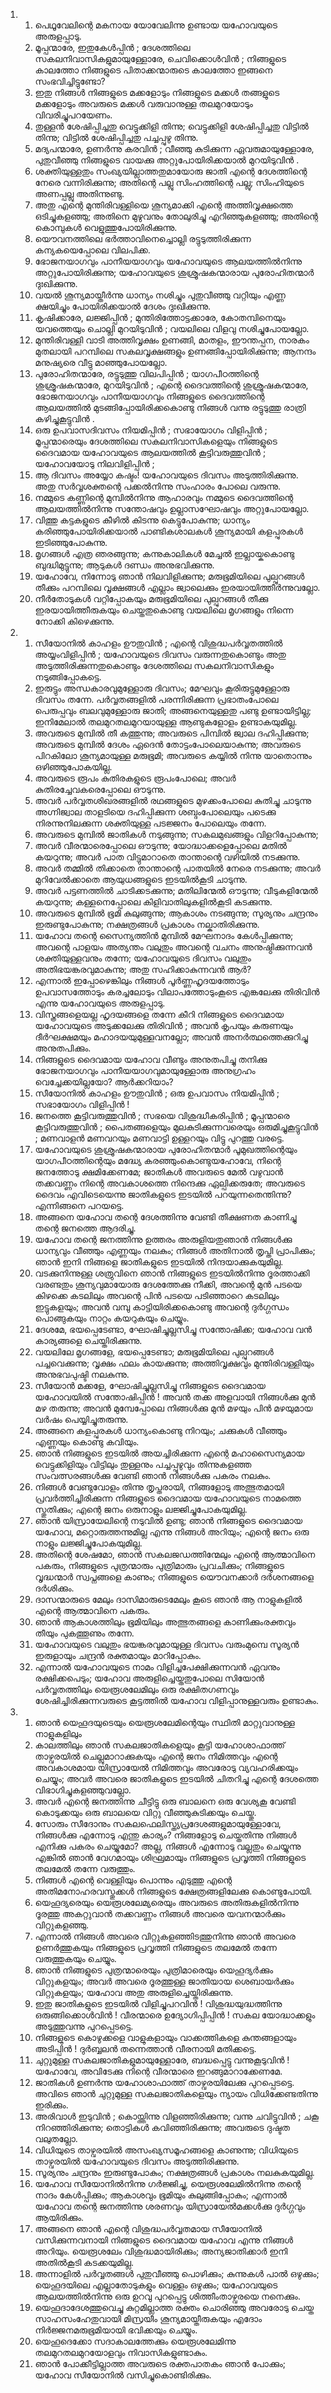 <ol>
  <li>
    <ol>
      <li>പെഥൂവേലിന്റെ മകനായ യോവേലിന്നു ഉണ്ടായ യഹോവയുടെ അരുളപ്പാടു.</li>
      <li>മൂപ്പന്മാരേ, ഇതുകേള്‍പ്പിന്‍ ; ദേശത്തിലെ സകലനിവാസികളുമായുള്ളോരേ, ചെവിക്കൊള്‍വിന്‍ ; നിങ്ങളുടെ കാലത്തോ നിങ്ങളുടെ പിതാക്കന്മാരുടെ കാലത്തോ ഇങ്ങനെ സംഭവിച്ചിട്ടുണ്ടോ?</li>
      <li>ഇതു നിങ്ങള്‍ നിങ്ങളുടെ മക്കളോടും നിങ്ങളുടെ മക്കള്‍ തങ്ങളുടെ മക്കളോടും അവരുടെ മക്കള്‍ വരുവാനുള്ള തലമുറയോടും വിവരിച്ചുപറയേണം.</li>
      <li>തുള്ളന്‍ ശേഷിപ്പിച്ചതു വെട്ടുക്കിളി തിന്നു; വെട്ടുക്കിളി ശേഷിപ്പിച്ചതു വിട്ടില്‍ തിന്നു; വിട്ടില്‍ ശേഷിപ്പിച്ചതു പച്ചപ്പുഴു തിന്നു.</li>
      <li>മദ്യപന്മാരേ, ഉണര്‍ന്നു കരവിന്‍ ; വീഞ്ഞു കുടിക്കുന്ന ഏവരുമായുള്ളോരേ, പുതുവീഞ്ഞു നിങ്ങളുടെ വായക്കു അറ്റുപോയിരിക്കയാല്‍ മുറയിടുവിന്‍ .</li>
      <li>ശക്തിയുള്ളതും സംഖ്യയില്ലാത്തതുമായോരു ജാതി എന്റെ ദേശത്തിന്റെ നേരെ വന്നിരിക്കുന്നു; അതിന്റെ പല്ലു സിംഹത്തിന്റെ പല്ലു; സിംഹിയുടെ അണപ്പല്ലു അതിന്നുണ്ടു.</li>
      <li>അതു എന്റെ മുന്തിരിവള്ളിയെ ശൂന്യമാക്കി എന്റെ അത്തിവൃക്ഷത്തെ ഒടിച്ചുകളഞ്ഞു; അതിനെ മുഴുവനും തോലുരിച്ചു എറിഞ്ഞുകളഞ്ഞു; അതിന്റെ കൊമ്പുകള്‍ വെളുത്തുപോയിരിക്കുന്നു.</li>
      <li>യൌവനത്തിലെ ഭര്‍ത്താവിനെച്ചൊല്ലി രട്ടുടുത്തിരിക്കുന്ന കന്യകയെപ്പോലെ വിലപിക്ക.</li>
      <li>ഭോജനയാഗവും പാനീയയാഗവും യഹോവയുടെ ആലയത്തില്‍നിന്നു അറ്റുപോയിരിക്കുന്നു; യഹോവയുടെ ശുശ്രൂഷകന്മാരായ പുരോഹിതന്മാര്‍ ദുഃഖിക്കുന്നു.</li>
      <li>വയല്‍ ശൂന്യമായ്തീര്‍ന്നു ധാന്യം നശിച്ചും പുതുവീഞ്ഞു വറ്റിയും എണ്ണ ക്ഷയിച്ചും പോയിരിക്കയാല്‍ ദേശം ദുഃഖിക്കുന്നു.</li>
      <li>കൃഷിക്കാരേ, ലജ്ജിപ്പിന്‍ ; മുന്തിരിത്തോട്ടക്കാരേ, കോതമ്പിനെയും യവത്തെയും ചൊല്ലി മുറയിടുവിന്‍ ; വയലിലെ വിളവു നശിച്ചുപോയല്ലോ.</li>
      <li>മുന്തിരിവള്ളി വാടി അത്തിവൃക്ഷം ഉണങ്ങി, മാതളം, ഈന്തപ്പന, നാരകം മുതലായി പറമ്പിലെ സകലവൃക്ഷങ്ങളും ഉണങ്ങിപ്പോയിരിക്കുന്നു; ആനന്ദം മനുഷ്യരെ വീട്ടു മാഞ്ഞുപോയല്ലോ.</li>
      <li>പുരോഹിതന്മാരേ, രട്ടുടുത്തു വിലപിപ്പിന്‍ ; യാഗപീഠത്തിന്റെ ശുശ്രൂഷകന്മാരേ, മുറയിടുവിന്‍ ; എന്റെ ദൈവത്തിന്റെ ശുശ്രൂഷകന്മാരേ, ഭോജനയാഗവും പാനീയയാഗവും നിങ്ങളുടെ ദൈവത്തിന്റെ ആലയത്തില്‍ മുടങ്ങിപ്പോയിരിക്കകൊണ്ടു നിങ്ങള്‍ വന്നു രട്ടുടുത്തു രാത്രി കഴിച്ചുകൂട്ടുവിന്‍ .</li>
      <li>ഒരു ഉപവാസദിവസം നിയമിപ്പിന്‍ ; സഭായോഗം വിളിപ്പിന്‍ ; മൂപ്പന്മാരെയും ദേശത്തിലെ സകലനിവാസികളെയും നിങ്ങളുടെ ദൈവമായ യഹോവയുടെ ആലയത്തില്‍ കൂട്ടിവരുത്തുവിന്‍ ; യഹോവയോടു നിലവിളിപ്പിന്‍ ;</li>
      <li>ആ ദിവസം അയ്യോ കഷ്ടം! യഹോവയുടെ ദിവസം അടുത്തിരിക്കുന്നു. അതു സര്‍വ്വശക്തന്റെ പക്കല്‍നിന്നു സംഹാരം പോലെ വരുന്നു.</li>
      <li>നമ്മുടെ കണ്ണിന്റെ മുമ്പില്‍നിന്നു ആഹാരവും നമ്മുടെ ദൈവത്തിന്റെ ആലയത്തില്‍നിന്നു സന്തോഷവും ഉല്ലാസഘോഷവും അറ്റുപോയല്ലോ.</li>
      <li>വിത്തു കട്ടകളുടെ കീഴില്‍ കിടന്നു കെട്ടുപോകുന്നു; ധാന്യം കരിഞ്ഞുപോയിരിക്കയാല്‍ പാണ്ടികശാലകള്‍ ശൂന്യമായി കളപ്പുരകള്‍ ഇടിഞ്ഞുപോകുന്നു.</li>
      <li>മൃഗങ്ങള്‍ എത്ര ഞരങ്ങുന്നു; കന്നുകാലികള്‍ മേച്ചല്‍ ഇല്ലായ്കകൊണ്ടു ബുദ്ധിമുട്ടുന്നു; ആടുകള്‍ ദണ്ഡം അനുഭവിക്കുന്നു.</li>
      <li>യഹോവേ, നിന്നോടു ഞാന്‍ നിലവിളിക്കുന്നു; മരുഭൂമിയിലെ പുല്പുറങ്ങള്‍ തീക്കും പറമ്പിലെ വൃക്ഷങ്ങള്‍ എല്ലാം ജ്വാലെക്കും ഇരയായിത്തീര്‍ന്നുവല്ലോ.</li>
      <li>നീര്‍തോടുകള്‍ വറ്റിപ്പോകയും മരുഭൂമിയിലെ പുല്പുറങ്ങള്‍ തീക്കു ഇരയായിത്തീരുകയും ചെയ്തതുകൊണ്ടു വയലിലെ മൃഗങ്ങളും നിന്നെ നോക്കി കിഴെക്കുന്നു.</li>
    </ol>
  </li>
  <li>
    <ol>
      <li>സീയോനില്‍ കാഹളം ഊതുവിന്‍ ; എന്റെ വിശുദ്ധപര്‍വ്വതത്തില്‍ അയ്യംവിളിപ്പിന്‍ ; യഹോവയുടെ ദിവസം വരുന്നതുകൊണ്ടും അതു അടുത്തിരിക്കുന്നതുകൊണ്ടും ദേശത്തിലെ സകലനിവാസികളും നടുങ്ങിപ്പോകട്ടെ.</li>
      <li>ഇരുട്ടും അന്ധകാരവുമുള്ളോരു ദിവസം; മേഘവും കൂരിരുട്ടുമുള്ളോരു ദിവസം തന്നേ. പര്‍വ്വതങ്ങളില്‍ പരന്നിരിക്കുന്ന പ്രഭാതംപോലെ പെരുപ്പവും ബലവുമുള്ളോരു ജാതി; അങ്ങനെയുള്ളതു പണ്ടു ഉണ്ടായിട്ടില്ല; ഇനിമേലാല്‍ തലമുറതലമുറയായുള്ള ആണ്ടുകളോളം ഉണ്ടാകയുമില്ല.</li>
      <li>അവരുടെ മുമ്പില്‍ തീ കത്തുന്നു; അവരുടെ പിമ്പില്‍ ജ്വാല ദഹിപ്പിക്കുന്നു; അവരുടെ മുമ്പില്‍ ദേശം ഏദെന്‍ തോട്ടംപോലെയാകുന്നു; അവരുടെ പിറകിലോ ശൂന്യമായുള്ള മരുഭൂമി; അവരുടെ കയ്യില്‍ നിന്നു യാതൊന്നും ഒഴിഞ്ഞുപോകയില്ല.</li>
      <li>അവരുടെ രൂപം കുതിരകളുടെ രൂപംപോലെ; അവര്‍ കുതിരച്ചേവകരെപ്പോലെ ഔടുന്നു.</li>
      <li>അവര്‍ പര്‍വ്വതശിഖരങ്ങളില്‍ രഥങ്ങളുടെ മുഴക്കംപോലെ കുതിച്ചു ചാടുന്നു അഗ്നിജ്വാല താളടിയെ ദഹിപ്പിക്കുന്ന ശബ്ദംപോലെയും പടെക്കു നിരന്നുനിലക്കുന്ന ശക്തിയുള്ള പടജ്ജനം പോലെയും തന്നേ.</li>
      <li>അവരുടെ മുമ്പില്‍ ജാതികള്‍ നടുങ്ങുന്നു; സകലമുഖങ്ങളും വിളറിപ്പോകുന്നു;</li>
      <li>അവര്‍ വീരന്മാരെപ്പോലെ ഔടുന്നു; യോദ്ധാക്കളെപ്പോലെ മതില്‍ കയറുന്നു; അവര്‍ പാത വിട്ടുമാറാതെ താന്താന്റെ വഴിയില്‍ നടക്കുന്നു.</li>
      <li>അവര്‍ തമ്മില്‍ തിക്കാതെ താന്താന്റെ പാതയില്‍ നേരെ നടക്കുന്നു; അവര്‍ മുറിവേല്‍ക്കാതെ ആയുധങ്ങളുടെ ഇടയില്‍കൂടി ചാടുന്നു.</li>
      <li>അവര്‍ പട്ടണത്തില്‍ ചാടിക്കടക്കുന്നു; മതിലിന്മേല്‍ ഔടുന്നു; വീടുകളിന്മേല്‍ കയറുന്നു; കള്ളനെപ്പോലെ കിളിവാതിലുകളില്‍കൂടി കടക്കുന്നു.</li>
      <li>അവരുടെ മുമ്പില്‍ ഭൂമി കുലുങ്ങുന്നു; ആകാശം നടങ്ങുന്നു; സൂര്യനും ചന്ദ്രനും ഇരുണ്ടുപോകുന്നു; നക്ഷത്രങ്ങള്‍ പ്രകാശം നല്കാതിരിക്കുന്നു.</li>
      <li>യഹോവ തന്റെ സൈന്യത്തിന്‍ മുമ്പില്‍ മേഘനാദം കേള്‍പ്പിക്കുന്നു; അവന്റെ പാളയം അത്യന്തം വലുതും അവന്റെ വചനം അനുഷ്ഠിക്കുന്നവന്‍ ശക്തിയുള്ളവനും തന്നേ; യഹോവയുടെ ദിവസം വലുതും അതിഭയങ്കരവുമാകുന്നു; അതു സഹിക്കാകുന്നവന്‍ ആര്‍?</li>
      <li>എന്നാല്‍ ഇപ്പോഴെങ്കിലും നിങ്ങള്‍ പൂര്‍ണ്ണഹൃദയത്തോടും ഉപവാസത്തോടും കരച്ചലോടും വിലാപത്തോടുംകൂടെ എങ്കലേക്കു തിരിവിന്‍ എന്നു യഹോവയുടെ അരുളപ്പാടു.</li>
      <li>വിസ്ത്രങ്ങളെയല്ല ഹൃദയങ്ങളെ തന്നേ കീറി നിങ്ങളുടെ ദൈവമായ യഹോവയുടെ അടുക്കലേക്കു തിരിവിന്‍ ; അവന്‍ കൃപയും കരുണയും ദീര്‍ഘക്ഷമയും മഹാദയയുമുള്ളവനല്ലോ; അവന്‍ അനര്‍ത്ഥത്തെക്കുറിച്ചു അനുതപിക്കും.</li>
      <li>നിങ്ങളുടെ ദൈവമായ യഹോവ വീണ്ടും അനുതപിച്ചു തനിക്കു ഭോജനയാഗവും പാനീയയാഗവുമായുള്ളോരു അനുഗ്രഹം വെച്ചേക്കയില്ലയോ? ആര്‍ക്കറിയാം?</li>
      <li>സീയോനില്‍ കാഹളം ഊതുവിന്‍ ; ഒരു ഉപവാസം നിയമിപ്പിന്‍ ; സഭായോഗം വിളിപ്പിന്‍ !</li>
      <li>ജനത്തെ കൂട്ടിവരുത്തുവിന്‍ ; സഭയെ വിശുദ്ധീകരിപ്പിന്‍ ; മൂപ്പന്മാരെ കൂട്ടിവരുത്തുവിന്‍ ; പൈതങ്ങളെയും മുലകുടിക്കുന്നവരെയും ഒരുമിച്ചുകൂട്ടുവിന്‍ ; മണവാളന്‍ മണവറയും മണവാട്ടി ഉള്ളറയും വിട്ടു പുറത്തു വരട്ടെ.</li>
      <li>യഹോവയുടെ ശുശ്രൂഷകന്മാരായ പുരോഹിതന്മാര്‍ പൂമുഖത്തിന്റെയും യാഗപീഠത്തിന്റെയും മദ്ധ്യേ കരഞ്ഞുംകൊണ്ടുയഹോവേ, നിന്റെ ജനത്തോടു ക്ഷമിക്കേണമേ; ജാതികള്‍ അവരുടെ മേല്‍ വഴുവാന്‍ തക്കവണ്ണം നിന്റെ അവകാശത്തെ നിന്ദെക്കു ഏല്പിക്കരുതേ; അവരുടെ ദൈവം എവിടെയെന്നു ജാതികളുടെ ഇടയില്‍ പറയുന്നതെന്തിന്നു? എന്നിങ്ങനെ പറയട്ടെ.</li>
      <li>അങ്ങനെ യഹോവ തന്റെ ദേശത്തിന്നു വേണ്ടി തീക്ഷണത കാണിച്ചു തന്റെ ജനത്തെ ആദരിച്ചു.</li>
      <li>യഹോവ തന്റെ ജനത്തിന്നു ഉത്തരം അരുളിയതുഞാന്‍ നിങ്ങള്‍ക്കു ധാന്യവും വീഞ്ഞും എണ്ണയും നലകും; നിങ്ങള്‍ അതിനാല്‍ തൃപ്തി പ്രാപിക്കും; ഞാന്‍ ഇനി നിങ്ങളെ ജാതികളുടെ ഇടയില്‍ നിന്ദയാക്കുകയുമില്ല.</li>
      <li>വടക്കുനിന്നുള്ള ശത്രുവിനെ ഞാന്‍ നിങ്ങളുടെ ഇടയില്‍നിന്നു ദൂരത്താക്കി വരണ്ടതും ശൂന്യവുമായോരു ദേശത്തേക്കു നീക്കി, അവന്റെ മുന്‍ പടയെ കിഴക്കെ കടലിലും അവന്റെ പിന്‍ പടയെ പടിഞ്ഞാറെ കടലിലും ഇട്ടുകളയും; അവന്‍ വമ്പു കാട്ടിയിരിക്കകൊണ്ടു അവന്റെ ദുര്‍ഗ്ഗന്ധം പൊങ്ങുകയും നാറ്റം കയറുകയും ചെയ്യും.</li>
      <li>ദേശമേ, ഭയപ്പെടേണ്ടാ, ഘോഷിച്ചുല്ലസിച്ചു സന്തോഷിക്ക; യഹോവ വന്‍ കാര്യങ്ങളെ ചെയ്തിരിക്കുന്നു.</li>
      <li>വയലിലേ മൃഗങ്ങളേ, ഭയപ്പെടേണ്ടാ; മരുഭൂമിയിലെ പുല്പുറങ്ങള്‍ പച്ചവെക്കുന്നു; വൃക്ഷം ഫലം കായക്കുന്നു; അത്തിവൃക്ഷവും മുന്തിരിവള്ളിയും അനുഭവപുഷ്ടി നലകുന്നു.</li>
      <li>സീയോന്‍ മക്കളേ, ഘോഷിച്ചുല്ലസിച്ചു നിങ്ങളുടെ ദൈവമായ യഹോവയില്‍ സന്തോഷിപ്പിന്‍ ! അവന്‍ തക്ക അളവായി നിങ്ങള്‍ക്കു മുന്‍ മഴ തരുന്നു; അവന്‍ മുമ്പേപ്പോലെ നിങ്ങള്‍ക്കു മുന്‍ മഴയും പിന്‍ മഴയുമായ വര്‍ഷം പെയ്യിച്ചുതരുന്നു.</li>
      <li>അങ്ങനെ കളപ്പുരകള്‍ ധാന്യംകൊണ്ടു നിറയും; ചക്കുകള്‍ വീഞ്ഞും എണ്ണയും കൊണ്ടു കവിയും.</li>
      <li>ഞാന്‍ നിങ്ങളുടെ ഇടയില്‍ അയച്ചിരിക്കുന്ന എന്റെ മഹാസൈന്യമായ വെട്ടുക്കിളിയും വിട്ടിലും തുള്ളനും പച്ചപ്പുഴുവും തിന്നുകളഞ്ഞ സംവത്സരങ്ങള്‍ക്കു വേണ്ടി ഞാന്‍ നിങ്ങള്‍ക്കു പകരം നലകും.</li>
      <li>നിങ്ങള്‍ വേണ്ടുവോളം തിന്നു തൃപ്തരായി, നിങ്ങളോടു അത്ഭുതമായി പ്രവര്‍ത്തിച്ചിരിക്കുന്ന നിങ്ങളുടെ ദൈവമായ യഹോവയുടെ നാമത്തെ സ്തുതിക്കും; എന്റെ ജനം ഒരുനാളും ലജ്ജിച്ചുപോകയുമില്ല.</li>
      <li>ഞാന്‍ യിസ്രായേലിന്റെ നടുവില്‍ ഉണ്ടു; ഞാന്‍ നിങ്ങളുടെ ദൈവമായ യഹോവ, മറ്റൊരുത്തന്നുമില്ല എന്നു നിങ്ങള്‍ അറിയും; എന്റെ ജനം ഒരു നാളും ലജ്ജിച്ചുപോകയുമില്ല.</li>
      <li>അതിന്റെ ശേഷമോ, ഞാന്‍ സകലജഡത്തിന്മേലും എന്റെ ആത്മാവിനെ പകരും, നിങ്ങളുടെ പുത്രന്മാരും പുത്രിമാരും പ്രവചിക്കും; നിങ്ങളുടെ വൃദ്ധന്മാര്‍ സ്വപ്നങ്ങളെ കാണും; നിങ്ങളുടെ യൌവനക്കാര്‍ ദര്‍ശനങ്ങളെ ദര്‍ശിക്കും.</li>
      <li>ദാസന്മാരുടെ മേലും ദാസിമാരുടെമേലും കൂടെ ഞാന്‍ ആ നാളുകളില്‍ എന്റെ ആത്മാവിനെ പകരും.</li>
      <li>ഞാന്‍ ആകാശത്തിലും ഭൂമിയിലും അത്ഭുതങ്ങളെ കാണിക്കുംരക്തവും തീയും പുകത്തൂണും തന്നേ.</li>
      <li>യഹോവയുടെ വലുതും ഭയങ്കരവുമായുള്ള ദിവസം വരുംമുമ്പെ സൂര്യന്‍ ഇരുളായും ചന്ദ്രന്‍ രക്തമായും മാറിപ്പോകും.</li>
      <li>എന്നാല്‍ യഹോവയുടെ നാമം വിളിച്ചപേക്ഷിക്കുന്നവന്‍ ഏവനും രക്ഷിക്കപെടും; യഹോവ അരുളിച്ചെയ്തതുപോലെ സിയോന്‍ പര്‍വ്വതത്തിലും യെരൂശലേമിലും ഒരു രക്ഷിതഗണവും ശേഷിച്ചിരിക്കുന്നവരുടെ കൂട്ടത്തില്‍ യഹോവ വിളിപ്പാനുള്ളവരും ഉണ്ടാകും.</li>
    </ol>
  </li>
  <li>
    <ol>
      <li>ഞാന്‍ യെഹൂദയുടെയും യെരൂശലേമിന്റെയും സ്ഥിതി മാറ്റുവാനുള്ള നാളുകളിലും</li>
      <li>കാലത്തിലും ഞാന്‍ സകലജാതികളെയും കൂട്ടി യഹോശാഫാത്ത് താഴ്വരയില്‍ ചെല്ലുമാറാക്കുകയും എന്റെ ജനം നിമിത്തവും എന്റെ അവകാശമായ യിസ്രായേല്‍ നിമിത്തവും അവരോടു വ്യവഹരിക്കയും ചെയ്യും; അവര്‍ അവരെ ജാതികളുടെ ഇടയില്‍ ചിതറിച്ചു എന്റെ ദേശത്തെ വിഭാഗിച്ചുകളഞ്ഞുവല്ലോ.</li>
      <li>അവര്‍ എന്റെ ജനത്തിന്നു ചീട്ടിട്ടു ഒരു ബാലനെ ഒരു വേശ്യകൂ വേണ്ടി കൊടുക്കയും ഒരു ബാലയെ വിറ്റു വീഞ്ഞുകുടിക്കയും ചെയ്തു.</li>
      <li>സോരും സീദോനും സകലഫെലിസ്ത്യപ്രദേശങ്ങളുമായുള്ളോവേ, നിങ്ങള്‍ക്കു എന്നോടു എന്തു കാര്യം? നിങ്ങളോടു ചെയ്തതിന്നു നിങ്ങള്‍ എനിക്കു പകരം ചെയ്യുമോ? അല്ല, നിങ്ങള്‍ എന്നോടു വല്ലതും ചെയ്യുന്നു എങ്കില്‍ ഞാന്‍ വേഗമായും ശിഘ്രമായും നിങ്ങളുടെ പ്രവൃത്തി നിങ്ങളുടെ തലമേല്‍ തന്നേ വരുത്തും.</li>
      <li>നിങ്ങള്‍ എന്റെ വെള്ളിയും പൊന്നും എടുത്തു എന്റെ അതിമനോഹരവസ്തുക്കള്‍ നിങ്ങളുടെ ക്ഷേത്രങ്ങളിലേക്കു കൊണ്ടുപോയി.</li>
      <li>യെഹൂദ്യരെയും യെരൂശലേമ്യരെയും അവരുടെ അതിരുകളില്‍നിന്നു ദൂരത്തു അകറ്റുവാന്‍ തക്കവണ്ണം നിങ്ങള്‍ അവരെ യവനന്മാര്‍ക്കും വിറ്റുകളഞ്ഞു.</li>
      <li>എന്നാല്‍ നിങ്ങള്‍ അവരെ വിറ്റുകളഞ്ഞിടത്തുനിന്നു ഞാന്‍ അവരെ ഉണര്‍ത്തുകയും നിങ്ങളുടെ പ്രവൃത്തി നിങ്ങളുടെ തലമേല്‍ തന്നേ വരുത്തുകയും ചെയ്യും.</li>
      <li>ഞാന്‍ നിങ്ങളുടെ പുത്രന്മാരെയും പുത്രിമാരെയും യെഹൂദ്യര്‍ക്കും വിറ്റുകളയും; അവര്‍ അവരെ ദൂരത്തുള്ള ജാതിയായ ശെബായര്‍ക്കും വിറ്റുകളയും; യഹോവ അതു അരുളിച്ചെയ്തിരിക്കുന്നു.</li>
      <li>ഇതു ജാതികളുടെ ഇടയില്‍ വിളിച്ചുപറവിന്‍ ! വിശുദ്ധയുദ്ധത്തിന്നു ഒരുങ്ങിക്കൊള്‍വിന്‍ ! വീരന്മാരെ ഉദ്യോഗിപ്പിപ്പിന്‍ ! സകല യോദ്ധാക്കളും അടുത്തുവന്നു പുറപ്പെടട്ടെ.</li>
      <li>നിങ്ങളുടെ കൊഴുക്കളെ വാളുകളായും വാക്കത്തികളെ കുന്തങ്ങളായും അടിപ്പിന്‍ ! ദുര്‍ബ്ബലന്‍ തന്നെത്താന്‍ വീരനായി മതിക്കട്ടെ.</li>
      <li>ചുറ്റുമുള്ള സകലജാതികളുമായുള്ളോരേ, ബദ്ധപ്പെട്ടു വന്നുകൂടുവിന്‍ ! യഹോവേ, അവിടേക്കു നിന്റെ വീരന്മാരെ ഇറങ്ങുമാറാക്കേണമേ.</li>
      <li>ജാതികള്‍ ഉണര്‍ന്നു യഹോശാഫാത്ത് താഴ്വരയിലേക്കു പുറപ്പെടട്ടെ. അവിടെ ഞാന്‍ ചുറ്റുമുള്ള സകലജാതികളെയും ന്യായം വിധിക്കേണ്ടതിന്നു ഇരിക്കും.</li>
      <li>അരിവാള്‍ ഇടുവിന്‍ ; കൊയ്ത്തിന്നു വിളഞ്ഞിരിക്കുന്നു; വന്നു ചവിട്ടുവിന്‍ ; ചകൂ നിറഞ്ഞിരിക്കുന്നു; തൊട്ടികള്‍ കവിഞ്ഞിരിക്കുന്നു; അവരുടെ ദുഷ്ടത വലുതല്ലോ.</li>
      <li>വിധിയുടെ താഴ്വരയില്‍ അസംഖ്യസമൂഹങ്ങളെ കാണുന്നു; വിധിയുടെ താഴ്വരയില്‍ യഹോവയുടെ ദിവസം അടുത്തിരിക്കുന്നു.</li>
      <li>സൂര്യനും ചന്ദ്രനും ഇരുണ്ടുപോകും; നക്ഷത്രങ്ങള്‍ പ്രകാശം നലകുകയുമില്ല.</li>
      <li>യഹോവ സീയോനില്‍നിന്നു ഗര്‍ജ്ജിച്ചു, യെരൂശലേമില്‍നിന്നു തന്റെ നാദം കേള്‍പ്പിക്കും; ആകാശവും ഭൂമിയും കുലുങ്ങിപ്പോകും; എന്നാല്‍ യഹോവ തന്റെ ജനത്തിന്നു ശരണവും യിസ്രായേല്‍മക്കള്‍ക്കു ദുര്‍ഗ്ഗവും ആയിരിക്കും.</li>
      <li>അങ്ങനെ ഞാന്‍ എന്റെ വിശുദ്ധപര്‍വ്വതമായ സീയോനില്‍ വസിക്കുന്നവനായി നിങ്ങളുടെ ദൈവമായ യഹോവ എന്നു നിങ്ങള്‍ അറിയും. യെരൂശലേം വിശുദ്ധമായിരിക്കും; അന്യജാതിക്കാര്‍ ഇനി അതില്‍കൂടി കടക്കയുമില്ല.</li>
      <li>അന്നാളില്‍ പര്‍വ്വതങ്ങള്‍ പുതുവീഞ്ഞു പൊഴിക്കും; കുന്നുകള്‍ പാല്‍ ഒഴുക്കും; യെഹൂദയിലെ എല്ലാതോടുകളും വെള്ളം ഒഴുക്കും; യഹോവയുടെ ആലയത്തില്‍നിന്നു ഒരു ഉറവു പുറപ്പെട്ടു ശിത്തീംതാഴ്വരയെ നനെക്കും.</li>
      <li>യെഹൂദാദേശത്തുവെച്ചു കുറ്റമില്ലാത്ത രക്തം ചൊരിഞ്ഞു അവരോടു ചെയ്ത സാഹസംഹേതുവായി മിസ്രയീം ശൂന്യമായ്തീരുകയും എദോം നിര്‍ജ്ജനമരുഭൂമിയായി ഭവിക്കയും ചെയ്യും.</li>
      <li>യെഹൂദെക്കോ സദാകാലത്തേക്കും യെരൂശലേമിന്നു തലമുറതലമുറയോളവും നിവാസികളുണ്ടാകും.</li>
      <li>ഞാന്‍ പോക്കീട്ടില്ലാത്ത അവരുടെ രക്തപാതകം ഞാന്‍ പോക്കും; യഹോവ സീയോനില്‍ വസിച്ചുകൊണ്ടിരിക്കും.</li>
    </ol>
  </li>
</ol>